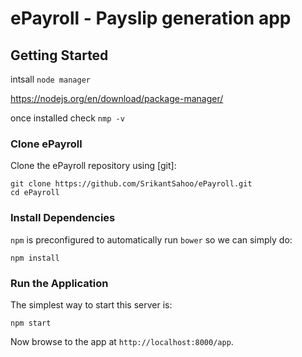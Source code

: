 # ePayroll - Payslip generation app


## Getting Started

intsall `node manager`

 https://nodejs.org/en/download/package-manager/
 
 once installed check  `nmp -v`


### Clone ePayroll

Clone the ePayroll repository using [git]:

```
git clone https://github.com/SrikantSahoo/ePayroll.git
cd ePayroll
```

### Install Dependencies

 `npm` is preconfigured to automatically run `bower` so we can simply do:

```
npm install
```

### Run the Application

 The simplest way to start this server is:

```
npm start
```

Now browse to the app at `http://localhost:8000/app`.




